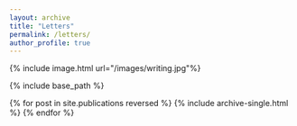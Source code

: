 ```yaml
---
layout: archive
title: "Letters"
permalink: /letters/
author_profile: true
---
```


{% include image.html url="/images/writing.jpg"%}

{% include base_path %}

{% for post in site.publications reversed %}
  {% include archive-single.html %}
{% endfor %}
